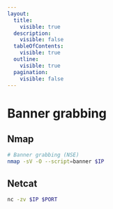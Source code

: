 ```yaml
---
layout:
  title:
    visible: true
  description:
    visible: false
  tableOfContents:
    visible: true
  outline:
    visible: true
  pagination:
    visible: false
---
```


# Banner grabbing

## Nmap

```bash
# Banner grabbing (NSE)
nmap -sV -O --script=banner $IP
```

## Netcat

```bash
nc -zv $IP $PORT
```

